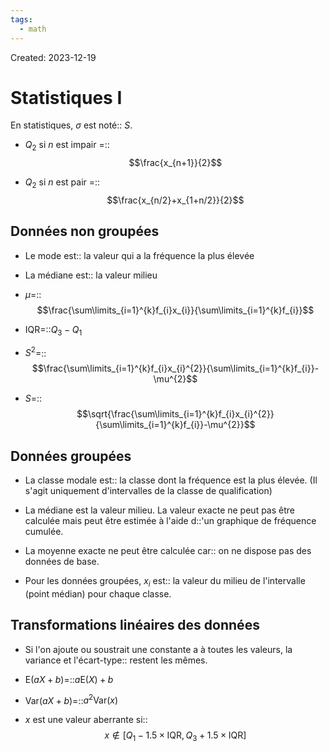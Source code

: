 ```yaml
---
tags:
  - math
---
```

Created: 2023-12-19

# Statistiques I
En statistiques, $\sigma$ est noté:: $S$.
<!--SR:!2024-01-26,16,242-->

- $Q_{2}$ si $n$ est impair =:: $$\frac{x_{n+1}}{2}$$
<!--SR:!2024-01-17,7,210-->
- $Q_{2}$ si $n$ est pair =::$$\frac{x_{n/2}+x_{1+n/2}}{2}$$
<!--SR:!2024-01-12,13,230-->

## Données non groupées
- Le mode est:: la valeur qui a la fréquence la plus élevée
<!--SR:!2024-01-27,17,242-->
- La médiane est:: la valeur milieu
<!--SR:!2024-01-24,14,242-->
- $\mu=$::$$\frac{\sum\limits_{i=1}^{k}f_{i}x_{i}}{\sum\limits_{i=1}^{k}f_{i}}$$
<!--SR:!2024-01-12,4,202-->
- $\text{IQR}=$::$Q_{3}-Q_{1}$
<!--SR:!2024-01-11,5,242-->
- $S^{2}=$::$$\frac{\sum\limits_{i=1}^{k}f_{i}x_{i}^{2}}{\sum\limits_{i=1}^{k}f_{i}}-\mu^{2}$$
<!--SR:!2024-01-18,8,202-->
- $S=$::$$\sqrt{\frac{\sum\limits_{i=1}^{k}f_{i}x_{i}^{2}}{\sum\limits_{i=1}^{k}f_{i}}-\mu^{2}}$$
<!--SR:!2024-01-18,9,222-->

## Données groupées
- La classe modale est:: la classe dont la fréquence est la plus élevée. (Il s'agit uniquement d'intervalles de la classe de qualification)
<!--SR:!2024-01-16,6,202-->
- La médiane est la valeur milieu. La valeur exacte ne peut pas être calculée mais peut être estimée à l'aide d::'un graphique de fréquence cumulée.
<!--SR:!2024-01-11,4,222-->
- La moyenne exacte ne peut être calculée car:: on ne dispose pas des données de base.
<!--SR:!2024-01-20,11,242-->
- Pour les données groupées, $x_{i}$ est:: la valeur du milieu de l'intervalle (point médian) pour chaque classe.
<!--SR:!2024-01-19,10,222-->

## Transformations linéaires des données
- Si l'on ajoute ou soustrait une constante a à toutes les valeurs, la variance et l'écart-type:: restent les mêmes.
<!--SR:!2024-01-15,9,242-->
- $\text{E}(aX+b)=$::$a\text{E}(X)+b$
<!--SR:!2024-01-12,4,202-->
- $\text{Var}(aX+b)=$::$a^{2}\text{Var}(x)$
<!--SR:!2024-01-17,9,208-->
- $x$ est une valeur aberrante si:: $$x\notin [Q_{1}-1.5\times\text{IQR},\,Q_{3}+1.5\times\text{IQR}]$$
<!--SR:!2024-01-20,14,248-->

